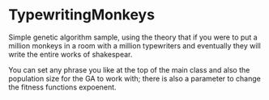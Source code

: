 # TypewritingMonkeys

Simple genetic algorithm sample, using the theory that if you
were to put a million monkeys in a room with a million 
typewriters and eventually they will write the entire works
of shakespear. 

You can set any phrase you like at the top of the main class
and also the population size for the GA to work with; there is 
also a parameter to change the fitness functions expoenent.
